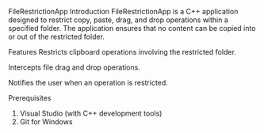 FileRestrictionApp
Introduction
FileRestrictionApp is a C++ application designed to restrict copy, paste, drag, and drop operations within a specified folder. The application ensures that no content can be copied into or out of the restricted folder.

Features
Restricts clipboard operations involving the restricted folder.

Intercepts file drag and drop operations.

Notifies the user when an operation is restricted.

Prerequisites
1. Visual Studio (with C++ development tools)
2. Git for Windows
